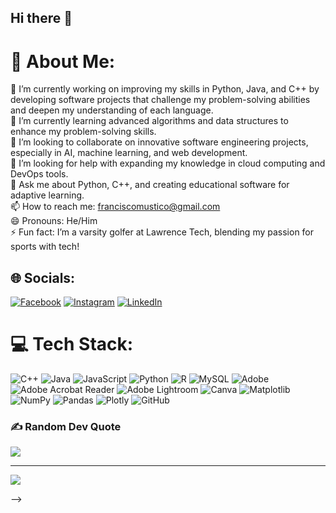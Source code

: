 ## Hi there 👋

# 💫 About Me:
🔭 I’m currently working on improving my skills in Python, Java, and C++ by developing software projects that challenge my problem-solving abilities and deepen my understanding of each language.<br>🌱 I’m currently learning advanced algorithms and data structures to enhance my problem-solving skills.<br>👯 I’m looking to collaborate on innovative software engineering projects, especially in AI, machine learning, and web development.<br>🤔 I’m looking for help with expanding my knowledge in cloud computing and DevOps tools.<br>💬 Ask me about Python, C++, and creating educational software for adaptive learning.<br>📫 How to reach me: franciscomustico@gmail.com<br>😄 Pronouns: He/Him<br>⚡ Fun fact: I’m a varsity golfer at Lawrence Tech, blending my passion for sports with tech!<br>


## 🌐 Socials:
[![Facebook](https://img.shields.io/badge/Facebook-%231877F2.svg?logo=Facebook&logoColor=white)](https://www.facebook.com/francisco.mustico/) [![Instagram](https://img.shields.io/badge/Instagram-%23E4405F.svg?logo=Instagram&logoColor=white)](https://instagram.com/fran.mustico) [![LinkedIn](https://img.shields.io/badge/LinkedIn-%230077B5.svg?logo=linkedin&logoColor=white)]((https://www.linkedin.com/in/francisco-mustico/)) 

# 💻 Tech Stack:
![C++](https://img.shields.io/badge/c++-%2300599C.svg?style=for-the-badge&logo=c%2B%2B&logoColor=white) ![Java](https://img.shields.io/badge/java-%23ED8B00.svg?style=for-the-badge&logo=openjdk&logoColor=white) ![JavaScript](https://img.shields.io/badge/javascript-%23323330.svg?style=for-the-badge&logo=javascript&logoColor=%23F7DF1E) ![Python](https://img.shields.io/badge/python-3670A0?style=for-the-badge&logo=python&logoColor=ffdd54) ![R](https://img.shields.io/badge/r-%23276DC3.svg?style=for-the-badge&logo=r&logoColor=white) ![MySQL](https://img.shields.io/badge/mysql-4479A1.svg?style=for-the-badge&logo=mysql&logoColor=white) ![Adobe](https://img.shields.io/badge/adobe-%23FF0000.svg?style=for-the-badge&logo=adobe&logoColor=white) ![Adobe Acrobat Reader](https://img.shields.io/badge/Adobe%20Acrobat%20Reader-EC1C24.svg?style=for-the-badge&logo=Adobe%20Acrobat%20Reader&logoColor=white) ![Adobe Lightroom](https://img.shields.io/badge/Adobe%20Lightroom-31A8FF.svg?style=for-the-badge&logo=Adobe%20Lightroom&logoColor=white) ![Canva](https://img.shields.io/badge/Canva-%2300C4CC.svg?style=for-the-badge&logo=Canva&logoColor=white) ![Matplotlib](https://img.shields.io/badge/Matplotlib-%23ffffff.svg?style=for-the-badge&logo=Matplotlib&logoColor=black) ![NumPy](https://img.shields.io/badge/numpy-%23013243.svg?style=for-the-badge&logo=numpy&logoColor=white) ![Pandas](https://img.shields.io/badge/pandas-%23150458.svg?style=for-the-badge&logo=pandas&logoColor=white) ![Plotly](https://img.shields.io/badge/Plotly-%233F4F75.svg?style=for-the-badge&logo=plotly&logoColor=white) ![GitHub](https://img.shields.io/badge/github-%23121011.svg?style=for-the-badge&logo=github&logoColor=white)


### ✍️ Random Dev Quote
![](https://quotes-github-readme.vercel.app/api?type=horizontal&theme=radical)

---
[![](https://visitcount.itsvg.in/api?id=FranMustico&icon=0&color=0)](https://visitcount.itsvg.in)

<!-- Proudly created with GPRM ( https://gprm.itsvg.in ) -->
-->
